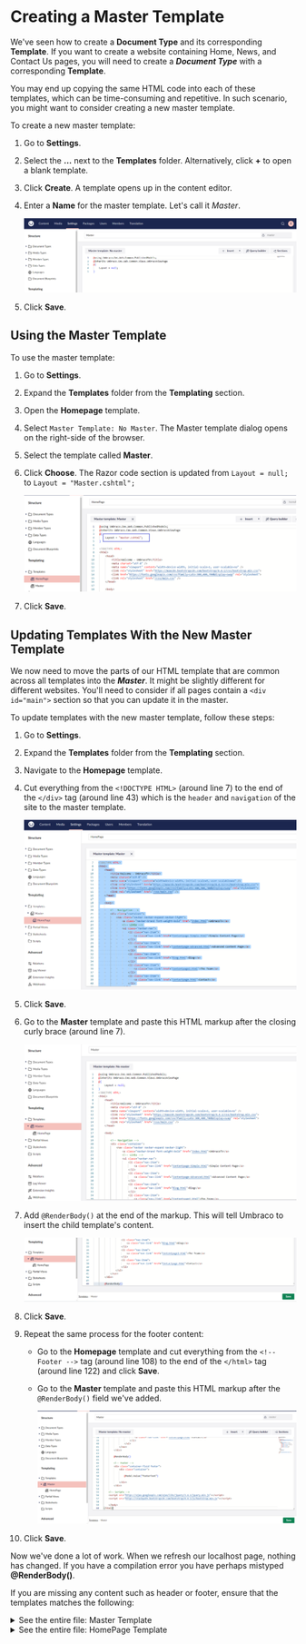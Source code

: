 # Creating a Master Template

We've seen how to create a **Document Type** and its corresponding **Template**. If you want to create a website containing Home, News, and Contact Us pages, you will need to create a _**Document Type**_ with a corresponding **Template**.

You may end up copying the same HTML code into each of these templates, which can be time-consuming and repetitive. In such scenario, you might want to consider creating a new master template.

To create a new master template:

1. Go to **Settings**.
2. Select the **...** next to the **Templates** folder. Alternatively, click **+** to open a blank template.
3. Click **Create**.
   A template opens up in the content editor.
4. Enter a **Name** for the master template. Let's call it _Master_.

     ![Master Template](images/master-template-v14.png)
5. Click **Save**.

## Using the Master Template

To use the master template:

1. Go to **Settings**.
2. Expand the **Templates** folder from the **Templating** section.
3. Open the **Homepage** template.
4. Select `Master Template: No Master`.
   The Master template dialog opens on the right-side of the browser.
5. Select the template called **Master**.
6. Click **Choose**.
   The Razor code section is updated from `Layout = null;` to `Layout = "Master.cshtml";`

    ![Adding Master Template to HomePage](images/homepage-has-master-template.png)
7. Click **Save**.

## Updating Templates With the New Master Template

We now need to move the parts of our HTML template that are common across all templates into the _**Master**_. It might be slightly different for different websites. You'll need to consider if all pages contain a `<div id="main">` section so that you can update it in the master.

To update templates with the new master template, follow these steps:

1. Go to **Settings**.
2. Expand the **Templates** folder from the **Templating** section.
3. Navigate to the **Homepage** template.
4. Cut everything from the `<!DOCTYPE HTML>` (around line 7) to the end of the `</div>` tag (around line 43) which is the `header` and `navigation` of the site to the master template.

    ![Header and navigation tags selected in the HomePage template](images/homepage-after-cutting-the-header.png)
5. Click **Save**.
6. Go to the **Master** template and paste this HTML markup after the closing curly brace (around line 7).

     ![Header and navigation tags added in the Master template](images/master-after-adding-the-header.png)
7. Add `@RenderBody()` at the end of the markup.  This will tell Umbraco to insert the child template's content.

    ![Adding renderbody in the Master template](images/adding-renderbody.png)
8. Click **Save**.
9. Repeat the same process for the footer content:
   * Go to the **Homepage** template and cut everything from the `<!-- Footer -->` tag (around line 108) to the end of the `</html>` tag (around line 122) and click **Save**.
   * Go to the **Master** template and paste this HTML markup after the `@RenderBody()` field we've added.

       ![End of the Master template](images/master-template-complete.png)

10. Click **Save**.

Now we've done a lot of work. When we refresh our localhost page, nothing has changed. If you have a compilation error you have perhaps mistyped **@RenderBody()**.

If you are missing any content such as header or footer, ensure that the templates matches the following:

<details>

<summary>See the entire file: Master Template</summary>

{% code title="master.cshtml" lineNumbers="true" %}
```csharp
@using Umbraco.Cms.Web.Common.PublishedModels;
@inherits Umbraco.Cms.Web.Common.Views.UmbracoViewPage
@{
	Layout = null;
}
<!DOCTYPE HTML>
<html>
	<head>
		<title>Welcome - UmbracoTV</title>
		<meta charset="utf-8" />
		<meta name="viewport" content="width=device-width, initial-scale=1, user-scalable=no" />
		<link rel="stylesheet" href="https://maxcdn.bootstrapcdn.com/bootstrap/4.4.1/css/bootstrap.min.css">
		<link href="https://fonts.googleapis.com/css?family=Lato:300,400,700&display=swap" rel="stylesheet">
		<link rel="stylesheet" href="/css/main.css" />
	</head>
	
	<body>

		<!-- Navigation -->
		<div class="container">
			<nav class="navbar navbar-expand navbar-light">
				<a class="navbar-brand font-weight-bold" href="index.html">UmbracoTV</a>
				<!-- Links -->
				<ul class="navbar-nav">
					<li class="nav-item">
					    <a class="nav-link" href="Contentpage-Simple.html">Simple Content Page</a>
					</li>
					<li class="nav-item">
					    <a class="nav-link" href="Contentpage-Advanced.html">Advanced Content Page</a>
                    </li>
                    <li class="nav-item">
					    <a class="nav-link" href="Blog.html">Blog</a>
                    </li>
                    <li class="nav-item">
					    <a class="nav-link" href="Contentpage2.html">The Team</a>
					</li>
					<li class="nav-item">
					    <a class="nav-link" href="Contactpage.html">Contact</a>
					</li>
				</ul>
			</nav>
		</div>

        @RenderBody()

        <!-- Footer -->
		<div class="container-fluid footer">
			<div class="container">

				@Model.Value("footerText")

			</div>
		</div>
	
	<!-- Scripts -->
	<script src="https://ajax.googleapis.com/ajax/libs/jquery/3.4.1/jquery.min.js"></script>
	<script src="https://stackpath.bootstrapcdn.com/bootstrap/4.4.1/js/bootstrap.min.js"></script>
	
	</body>
</html>	
```
{% endcode %}

</details>

<details>

<summary>See the entire file: HomePage Template</summary>

{% code title="homePage.cshtml" lineNumbers="true" %}
```csharp
@using Umbraco.Cms.Web.Common.PublishedModels;
@inherits Umbraco.Cms.Web.Common.Views.UmbracoViewPage
@{
	Layout = "master.cshtml";
}


		
		<!-- Jumbotron, w title -->
		<div class="jumbotron text-center jumbotron-fluid">
			<div class="container">
				<h1 class="display-1">@Model.Value("pageTitle")</h1>
				<p>And this is <span class="font-weight-bold">only</span> the beginning.</p>
			</div>
		</div>

		<!-- This is where we're going to render our content -->
		
		<div class="container">

			<div class="row section">
				<div class="col-md-12">

					@Model.Value("bodyText")

				</div>				
			</div>

		</div>

		<!-- Grey Banner -->
		<div class="container-fluid grey-bg">
			<div class="container">
				<div class="row section">
					<div class="col-md-8">
						<h2>A flexible CMS - do things your way</h2>
						<p>The Umbraco source code is free and available for download either as a ZIP file or via NuGet under the MIT license, so you can <a href="#">start crafting websites in Umbraco today</a>. 
						Need to build a site with multiple 3rd party extensions and customized add-ons? No problem. Need to build a simple site with a straightforward contact form? No problem.</p>
						<p>Whatever type or scale of your project, Umbraco will be able to handle it - and the cherry on top; with Umbraco’s well-known editor friendly UI, 
							no matter how complex a site you’re building, you know that your editors will still find it a breeze to edit. Oh, and the cherry on top of the cherry - 
							there's <span class="font-weight-bold">no need for you to spend time learning a new coding or templating language as Umbraco is based on C#, javaScript and Razor</span>. </p>
					</div>
					<div class="col-md-4">
						<img src="/images/community.png" class="img-fluid" alt="Community illustration">
					</div>
				</div>
			</div>
		</div>

		<!-- Blog section -->
		<div class="container">

			<div class="row section">
				<div class="col-md-12">
					<h1>Latest from the blog</h1>
				</div>

				<!-- Blog Post query goes here. -->
				<div class="col-md-4">
					<div class="box-blog">
						<a href="Blogpost.html"><div class="blog-promoImage" style="background-image:url('/images/u_product_roadmap_white-1.png')"></div></a>
						<h5>Product Update - Deploying Deploy 3.3</h5>
						<p class="blog-meta">January 20th 2020 - by Sofie Toft</p>
						<p>The end of 2019 is approaching and with this, also the last Product Update of the year. 
							Let’s have a look at what we’ve been working on and what you can expect in the near future.</p>
					</div>
					<a href="Blogpost.html" class="btn btn-inverted">Read more >></a>
				</div>
				<div class="col-md-4">
					<div class="box-blog">
						<a href="#"><div class="blog-promoImage" style="background-image:url('/images/Press.jpg')"></div></a>
						<h5>Umbraco <3 YouTube</h5>
						<p class="blog-meta">January 20th 2020 - by Sofie Toft</p>
						<p>The end of 2019 is approaching and with this, also the last Product Update of the year. 
							Let’s have a look at what we’ve been working on and what you can expect in the near future.</p>
					</div>
					<a href="#" class="btn btn-inverted">Read more >></a>
				</div>
				<div class="col-md-4">
					<div class="box-blog">
						<a href="#"><div class="blog-promoImage" style="background-image:url('/images/sofie-hammock.jpg')"></div></a>
						<h5>A day in a Documentation Curators life</h5>
						<p class="blog-meta">January 20th 2020 - by Sofie Toft</p>
						<p>The end of 2019 is approaching and with this, also the last Product Update of the year. 
							Let’s have a look at what we’ve been working on and what you can expect in the near future.</p>
					</div>
					<a href="#" class="btn btn-inverted blog-box-btn">Read more >></a>
				</div>
			</div>

		</div>

		<!-- Call to Action -->
		<div class="container-fluid orange-bg">
			<div class="container">

				<div class="row section">
					<div class="col-md-12 text-center">
						<h1>How to continue your Umbraco journey</h1>
						<p>What’s next? We have gathered the 3 best ways for you to go on from here ensuring you get the best start to your Umbraco journey: <br/><br/></p>
						<a href="#" class="btn btn-inverted-orange" role="button">3 ways to start your Umbraco Journey >></a>
					</div>
				</div>
	
			</div>
		</div>
```
{% endcode %}
</details>
